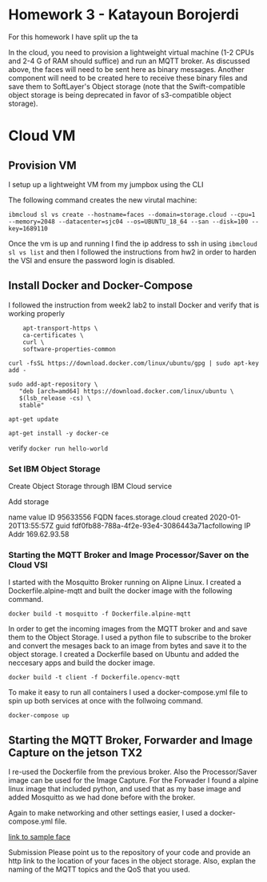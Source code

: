 # Homework 3 - Katayoun Borojerdi

For this homework I have split up the ta

In the cloud, you need to provision a lightweight virtual machine (1-2 CPUs and 2-4 G of RAM should suffice) and run an MQTT broker. As discussed above, the faces will need to be sent here as binary messages. Another component will need to be created here to receive these binary files and save them to SoftLayer's Object storage (note that the Swift-compatible object storage is being deprecated in favor of s3-compatible object storage).

# Cloud VM

## Provision VM
I setup up a lightweight VM from my jumpbox using the CLI 

The following command creates the new virutal machine:
```
ibmcloud sl vs create --hostname=faces --domain=storage.cloud --cpu=1 --memory=2048 --datacenter=sjc04 --os=UBUNTU_18_64 --san --disk=100 --key=1689110
```
Once the vm is up and running I find the ip address to ssh in using ``` ibmcloud sl vs list ``` and then I followed the instructions from hw2 in order to harden the VSI and ensure the password login is disabled.  

## Install Docker and Docker-Compose

I followed the instruction from week2 lab2 to install Docker and verify that is working properly
```apt-get install -y \
    apt-transport-https \
    ca-certificates \
    curl \
    software-properties-common
	
curl -fsSL https://download.docker.com/linux/ubuntu/gpg | sudo apt-key add -

sudo add-apt-repository \
   "deb [arch=amd64] https://download.docker.com/linux/ubuntu \
   $(lsb_release -cs) \
   stable"	

apt-get update

apt-get install -y docker-ce
```
verify ```docker run hello-world```


### Set IBM Object Storage
Create Object Storage through IBM Cloud service

Add storage

name      value
ID        95633556
FQDN      faces.storage.cloud
created   2020-01-20T13:55:57Z
guid      fdf0fb88-788a-4f2e-93e4-3086443a71acfollowing
IP Addr   169.62.93.58

### Starting the MQTT Broker and Image Processor/Saver on the Cloud VSI
I started with the Mosquitto Broker running on Alipne Linux. I created a Dockerfile.alpine-mqtt and built the docker image with the following command.
```
docker build -t mosquitto -f Dockerfile.alpine-mqtt
```

In order to get the incoming images from the MQTT broker and and save them to the Object Storage. I used a python file to subscribe to the broker and convert the mesages back to an image from bytes and save it to the object storage. I created a Dockerfile based on Ubuntu and added the neccesary apps and build the docker image.
```
docker build -t client -f Dockerfile.opencv-mqtt
```

To make it easy to run all containers I used a docker-compose.yml file to spin up both services at once with the follwoing command.
```
docker-compose up
```

## Starting the MQTT Broker, Forwarder and Image Capture on the jetson TX2
I re-used the Dockerfile from the previous broker. Also the Processor/Saver image can be used for the Image Capture. For the Forwader I found a alpine linux image that included python, and used that as my base image and added Mosquitto as we had done before with the broker. 

Again to make networking and other settings easier, I used a docker-compose.yml file.


[link to sample face](https://s3.us-south.cloud-object-storage.appdomain.cloud/cloud-object-storage-w251-hw3-faces/myface.png)


Submission
Please point us to the repository of your code and provide an http link to the location of your faces in the object storage. Also, explan the naming of the MQTT topics and the QoS that you used.


